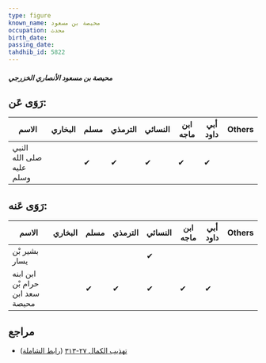 ```yaml
---
type: figure
known_name: محيصة بن مسعود
occupation: محدث
birth_date:
passing_date:
tahdhib_id: 5822
---
```

##### محيصة بن مسعود الأنصاري الخزرجي

## رَوَى عَن:
| الاسم                    | البخاري | مسلم | الترمذي | النسائي | ابن ماجه | أبي داود | Others |
| ------------------------ | ------- | ---- | ------- | ------- | -------- | -------- | ------ |
| النبي صلى الله عليه وسلم |         | ✔    | ✔       | ✔       | ✔        | ✔        |        |
## رَوَى عَنه:
| الاسم                           | البخاري | مسلم | الترمذي | النسائي | ابن ماجه | أبي داود | Others |
| ------------------------------- | ------- | ---- | ------- | ------- | -------- | -------- | ------ |
| بشير بْن يسار                   |         |      |         | ✔       |          |          |        |
| ابن ابنه حرام بْن سعد ابن محيصة |         | ✔    | ✔       | ✔       | ✔        | ✔        |        |
## مراجع
- [تهذيب الكمال ٢٧-٣١٣](obsidian://open?vault=Tahdhib-al-Kamal&file=Figures/٥٨٢٢-محيصة%20بن%20مسعود%20الأنصاري%20الخزرجي) ([رابط الشاملة](https://shamela.ws/book/3722/14702))